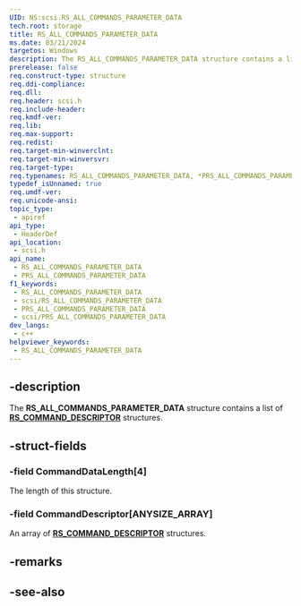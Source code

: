 ```yaml
---
UID: NS:scsi.RS_ALL_COMMANDS_PARAMETER_DATA
tech.root: storage
title: RS_ALL_COMMANDS_PARAMETER_DATA
ms.date: 03/21/2024
targetos: Windows
description: The RS_ALL_COMMANDS_PARAMETER_DATA structure contains a list of RS_COMMAND_DESCRIPTOR structures.
prerelease: false
req.construct-type: structure
req.ddi-compliance: 
req.dll: 
req.header: scsi.h
req.include-header: 
req.kmdf-ver: 
req.lib: 
req.max-support: 
req.redist: 
req.target-min-winverclnt: 
req.target-min-winversvr: 
req.target-type: 
req.typenames: RS_ALL_COMMANDS_PARAMETER_DATA, *PRS_ALL_COMMANDS_PARAMETER_DATA
typedef_isUnnamed: true
req.umdf-ver: 
req.unicode-ansi: 
topic_type:
 - apiref
api_type:
 - HeaderDef
api_location:
 - scsi.h
api_name:
 - RS_ALL_COMMANDS_PARAMETER_DATA
 - PRS_ALL_COMMANDS_PARAMETER_DATA
f1_keywords:
 - RS_ALL_COMMANDS_PARAMETER_DATA
 - scsi/RS_ALL_COMMANDS_PARAMETER_DATA
 - PRS_ALL_COMMANDS_PARAMETER_DATA
 - scsi/PRS_ALL_COMMANDS_PARAMETER_DATA
dev_langs:
 - c++
helpviewer_keywords:
 - RS_ALL_COMMANDS_PARAMETER_DATA
---
```


## -description

The **RS_ALL_COMMANDS_PARAMETER_DATA** structure contains a list of **[RS_COMMAND_DESCRIPTOR](ns-scsi-rs_command_descriptor.md)** structures.

## -struct-fields

### -field CommandDataLength[4]

The length of this structure.

### -field CommandDescriptor[ANYSIZE_ARRAY]

An array of **[RS_COMMAND_DESCRIPTOR](ns-scsi-rs_command_descriptor.md)** structures.

## -remarks

## -see-also
